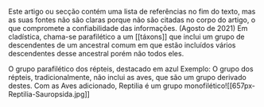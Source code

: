 Este artigo ou secção contém uma lista de referências no fim do texto, mas as suas fontes não são claras porque não são citadas no corpo do artigo, o que compromete a confiabilidade das informações. (Agosto de 2021)
Em cladística, chama-se parafilético a um [[táxons]] que inclui um grupo de descendentes de um ancestral comum em que estão incluídos vários descendentes desse ancestral porém não todos eles.

O grupo parafilético dos répteis, destacado em azul
Exemplo: O grupo dos répteis, tradicionalmente, não inclui as aves, que são um grupo derivado destes. Com as Aves adicionado, Reptilia é um grupo monofilético![[657px-Reptilia-Sauropsida.jpg]]